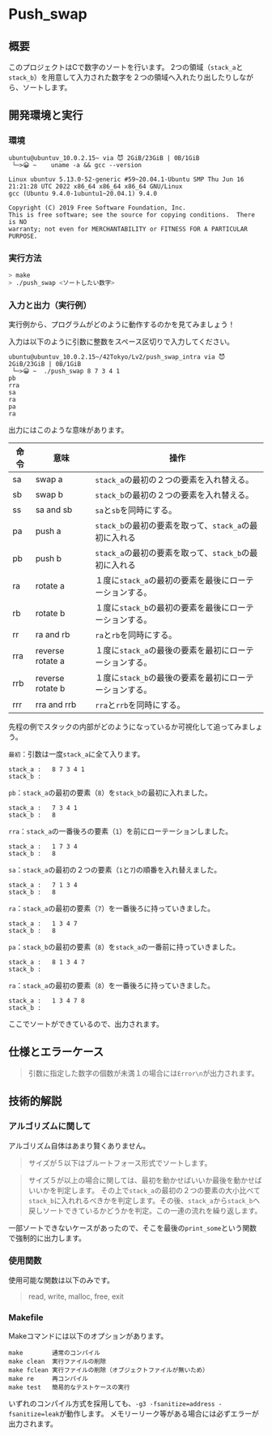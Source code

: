 # Push_swap

## 概要
このプロジェクトはCで数字のソートを行います。
2つの領域（`stack_a`と`stack_b`）を用意して入力された数字を２つの領域へ入れたり出したりしながら、ソートします。


## 開発環境と実行

### 環境
```
ubuntu@ubuntuv_10.0.2.15~ via 😈️ 2GiB/23GiB | 0B/1GiB 
 └─>😀️ ~    uname -a && gcc --version 

Linux ubuntuv 5.13.0-52-generic #59~20.04.1-Ubuntu SMP Thu Jun 16 21:21:28 UTC 2022 x86_64 x86_64 x86_64 GNU/Linux
gcc (Ubuntu 9.4.0-1ubuntu1~20.04.1) 9.4.0

Copyright (C) 2019 Free Software Foundation, Inc.
This is free software; see the source for copying conditions.  There is NO
warranty; not even for MERCHANTABILITY or FITNESS FOR A PARTICULAR PURPOSE.
```

### 実行方法

```bash
> make
> ./push_swap <ソートしたい数字>
```

### 入力と出力（実行例）

実行例から、プログラムがどのように動作するのかを見てみましょう！

入力は以下のように引数に整数をスペース区切りで入力してください。

```
ubuntu@ubuntuv_10.0.2.15~/42Tokyo/Lv2/push_swap_intra via 😈️ 2GiB/23GiB | 0B/1GiB 
 └─>😀️ ~  ./push_swap 8 7 3 4 1
pb
rra
sa
ra
pa
ra
```

出力にはこのような意味があります。

|命令|意味|操作|
|----|----|----|
|sa|swap a|`stack_a`の最初の２つの要素を入れ替える。|
|sb|swap b|`stack_b`の最初の２つの要素を入れ替える。|
|ss|sa and sb|`sa`と`sb`を同時にする。|
|pa|push a|`stack_b`の最初の要素を取って、`stack_a`の最初に入れる|
|pb|push b|`stack_a`の最初の要素を取って、`stack_b`の最初に入れる|
|ra|rotate a|１度に`stack_a`の最初の要素を最後にローテーションする。|
|rb|rotate b|１度に`stack_b`の最初の要素を最後にローテーションする。|
|rr|ra and rb|`ra`と`rb`を同時にする。|
|rra|reverse rotate a|１度に`stack_a`の最後の要素を最初にローテーションする。|
|rrb|reverse rotate b|１度に`stack_b`の最後の要素を最初にローテーションする。|
|rrr|rra and rrb|`rra`と`rrb`を同時にする。|

先程の例でスタックの内部がどのようになっているか可視化して追ってみましょう。

`最初`：引数は一度`stack_a`に全て入ります。
```
stack_a	:	8 7 3 4 1
stack_b	:	
```
`pb`：`stack_a`の最初の要素（`8`）を`stack_b`の最初に入れました。
```
stack_a	:	7 3 4 1
stack_b	:	8
```
`rra`：`stack_a`の一番後ろの要素（`1`）を前にローテーションしました。
```
stack_a	:	1 7 3 4
stack_b	:	8
```
`sa`：`stack_a`の最初の２つの要素（`1`と`7`)の順番を入れ替えました。
```
stack_a	:	7 1 3 4
stack_b	:	8
```
`ra`：`stack_a`の最初の要素（`7`）を一番後ろに持っていきました。
```
stack_a	:	1 3 4 7
stack_b	:	8
```
`pa`：`stack_b`の最初の要素（`8`）を`stack_a`の一番前に持っていきました。
```
stack_a	:	8 1 3 4 7
stack_b	:	
```
`ra`：`stack_a`の最初の要素（`8`）を一番後ろに持っていきました。
```
stack_a	:	1 3 4 7 8
stack_b	:	
```
ここでソートができているので、出力されます。

## 仕様とエラーケース

> 引数に指定した数字の個数が未満１の場合には`Error\n`が出力されます。

## 技術的解説

### アルゴリズムに関して

アルゴリズム自体はあまり賢くありません。

> サイズが５以下はブルートフォース形式でソートします。

> サイズ５が以上の場合に関しては、最初を動かせばいいか最後を動かせばいいかを判定します。
その上で`stack_a`の最初の２つの要素の大小比べて`stack_b`に入れれるべきかを判定します。その後、`stack_a`から`stack_b`へ戻しソートできているかどうかを判定。この一連の流れを繰り返します。

一部ソートできないケースがあったので、そこを最後の`print_some`という関数で強制的に出力します。

### 使用関数

使用可能な関数は以下のみです。
> read, write, malloc, free, exit

### Makefile

Makeコマンドには以下のオプションがあります。

```
make		通常のコンパイル
make clean	実行ファイルの削除
make fclean	実行ファイルの削除（オブジェクトファイルが無いため）
make re		再コンパイル
make test	簡易的なテストケースの実行
```

いずれのコンパイル方式を採用しても、`-g3 -fsanitize=address -fsanitize=leak`が動作します。
メモリーリーク等がある場合には必ずエラーが出力されます。
